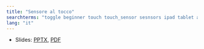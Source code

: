```yaml
---
title: "Sensore al tocco"
searchterms: "toggle beginner touch touch_sensor sesnsors ipad tablet android programming_app app wait_block motor_on introduction_to_touch_sensor"
lang: "it"
---
```

 <ul>
 <li class="ng-binding">Slides:
 <a href="translations/en-us/beginner/SensoreAlTocco.pptx">PPTX</a>,
 <a href="translations/en-us/beginner/SensoreAlTocco.pdf">PDF</a>
 </li>
 </ul>
